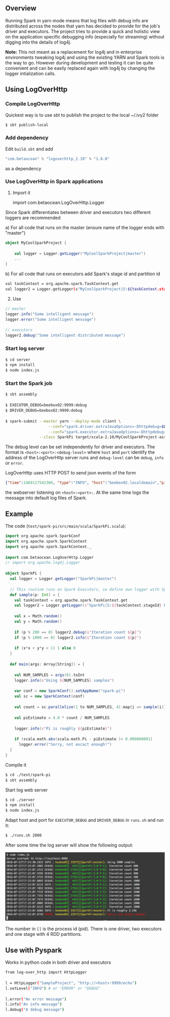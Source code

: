 ## Overview

Running Spark in yarn mode means that log files with debug info are distributed across the nodes that yarn has decided to provide for the job's driver and executors. The project tries to provide a quick and holistic view on the application specific debugging info (especially for streaming) without digging into the details of log4j. 

**Note:** This not meant as a replacement for log4j and in enterprise environments tweaking log4j and using the existing YARN and Spark tools is the way to go. However during development and testing it can be quite convenient and can be easily replaced again with log4j by changing the logger intialization calls.


## Using LogOverHttp

### Compile LogOverHttp

Quickest way is to use sbt to publish the project to the local ~/.ivy2 folder

```bash
$ sbt publish-local
```

### Add dependency

Edit `build.sbt` and add 

```scala
"com.betaocean" % "logoverhttp_2.10" % "1.0.0"
```

as a dependency


### Use LogOverHttp in Spark applications

1) Import it

	import com.betaocean.LogOverHttp.Logger

Since Spark differentiates between driver and executors two different loggers are recommended

a) For all code that runs on the master (ensure name of the logger ends with "master")

```scala
object MyCoolSparkProject {

	val logger = Logger.getLogger("MyCoolSparkProject|master")
	...
}
```

b) For all code that runs on executors add Spark's stage id and partition id

```bash
val taskContext = org.apache.spark.TaskContext.get
val logger2 = Logger.getLogger(s"MyCoolSparkProject|S:${taskContext.stageId} P:${taskContext.partitionId}")
```

2) Use

```scala
// master
logger.info("Some intelligent message")
logger.error("Some intelligent message")

// executors
logger2.debug("Some intelligent distributed message")
```


### Start log server

```bash
$ cd server
$ npm install
$ node index.js
```

### Start the Spark job
	
```bash
$ sbt assembly

$ EXECUTOR_DEBUG=beebox02:9999:debug
$ DRIVER_DEBUG=beebox02:9999:debug

$ spark-submit --master yarn --deploy-mode client \
		           --conf="spark.driver.extraJavaOptions=-Dhttpdebug=$DRIVER_DEBUG" \
		           --conf="spark.executor.extraJavaOptions=-Dhttpdebug=$EXECUTOR_DEBUG" \
               --class SparkPi target/scala-2.10/MyCoolSparkProject-assembly-1.0.jar $@
```

The debug level can be set independently for driver and executors. The format is `<host>:<port>:<debug-level>` where `host` and `port` identify the address of the LogOverHttp server runs and `debug-level` can be `debug`, `info` or `error`.

LogOverHttp uses HTTP POST to send json events of the form

```json
{"time":1469117542306, "type":"INFO", "host":"beebox02.localdomain","pid":15639, "tid":"SparkPi:master", "message":"Hallo"}
```

the webserver listening on `<host>:<port>:`. At the same time logs the message into default log files of Spark.


## Example

The code (`test/spark-pi/src/main/scala/SparkPi.scala`):

```scala
import org.apache.spark.SparkConf
import org.apache.spark.SparkContext
import org.apache.spark.SparkContext._

import com.betaocean.LogOverHttp.Logger
// import org.apache.log4j.Logger

object SparkPi {
  val logger = Logger.getLogger("SparkPi|master")

  // This routine runs on Spark Executors, so define own logger with Spark stage/partition info
  def sample(p: Int) = {
    val taskContext = org.apache.spark.TaskContext.get
    val logger2 = Logger.getLogger(s"SparkPi|S:${taskContext.stageId} P:${taskContext.partitionId}")

    val x = Math.random()
    val y = Math.random()

    if (p % 200 == 0) logger2.debug(s"Iteration count ${p}")
    if (p % 1000 == 0) logger2.info(s"Iteration count ${p}")

    if (x*x + y*y < 1) 1 else 0
  }

  def main(args: Array[String]) = {
    
    val NUM_SAMPLES = args(0).toInt 
    logger.info(s"Using ${NUM_SAMPLES} samples")

    var conf = new SparkConf().setAppName("spark-pi")
    val sc = new SparkContext(conf)

    val count = sc.parallelize(1 to NUM_SAMPLES, 4).map{i => sample(i)}.reduce(_ + _)

    val piEstimate = 4.0 * count / NUM_SAMPLES
    
    logger.info(s"Pi is roughly ${piEstimate}")
    
    if (scala.math.abs(scala.math.Pi - piEstimate )> 0.000000001)
      logger.error("Sorry, not excact enough!")
  }
}
```

Compile it

```bash
$ cd ./test/spark-pi
$ sbt assembly
```

Start log web server

```bash
$ cd ./server
$ npm install
$ node index.js
```


Adapt host and port for `EXECUTOR_DEBUG` and `DRIVER_DEBUG` in `runs.sh` and run it:

```bash
$ ./runs.sh 2000
```

After some time the log server will show the following output: 

![SparkPi LogOverHttp output](images/SparkPi-logging.png)


The number in `[]` is the process id (pid). There is one driver, two executors and one stage with 4 RDD partitions.


## Use with Pyspark

Works in python code in both driver and executors

```bash
from log-over_http import HttpLogger

l = HttpLogger("SampleProject", "http://<host>:9999/echo")
l.setLevel("INFO") # or "ERROR" or "DEBUG"

l.error("An error message")
l.info("An info message")
l.debug("A debug message")

```
